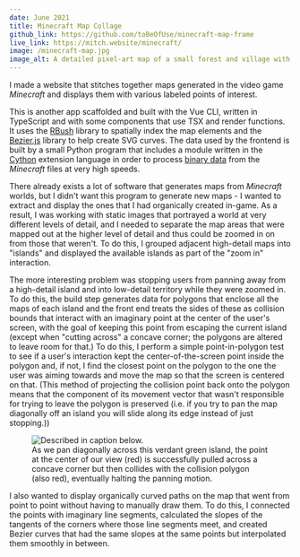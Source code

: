 ```yaml
---
date: June 2021
title: Minecraft Map Collage
github_link: https://github.com/toBeOfUse/minecraft-map-frame
live_link: https://mitch.website/minecraft/
image: /minecraft-map.jpg
image_alt: A detailed pixel-art map of a small forest and village with an irregularly-shaped black outline. Outside of the outline, a lower-resolution faded map is visible. In a box on the top right has controls such as "Zoom Way Out" as well as a listing of some coordinates.
---
```


I made a website that stitches together maps generated in the video game _Minecraft_ and displays them with various labeled points of interest.

<!--more-->

This is another app scaffolded and built with the Vue CLI, written in TypeScript and with some components that use TSX and render functions. It uses the [RBush](https://github.com/mourner/rbush) library to spatially index the map elements and the [Bezier.js](https://pomax.github.io/bezierjs/) library to help create SVG curves. The data used by the frontend is built by a small Python program that includes a module written in the [Cython](https://cython.org/) extension language in order to process [binary data](https://minecraft.fandom.com/wiki/Map_item_format) from the _Minecraft_ files at very high speeds.

There already exists a lot of software that generates maps from _Minecraft_ worlds, but I didn't want this program to generate new maps - I wanted to extract and display the ones that I had organically created in-game. As a result, I was working with static images that portrayed a world at very different levels of detail, and I needed to separate the map areas that were mapped out at the higher level of detail and thus could be zoomed in on from those that weren't. To do this, I grouped adjacent high-detail maps into "islands" and displayed the available islands as part of the "zoom in" interaction.

The more interesting problem was stopping users from panning away from a high-detail island and into low-detail territory while they were zoomed in. To do this, the build step generates data for polygons that enclose all the maps of each island and the front end treats the sides of these as collision bounds that interact with an imaginary point at the center of the user's screen, with the goal of keeping this point from escaping the current island (except when "cutting across" a concave corner; the polygons are altered to leave room for that.) To do this, I perform a simple point-in-polygon test to see if a user's interaction kept the center-of-the-screen point inside the polygon and, if not, I find the closest point on the polygon to the one the user was aiming towards and move the map so that the screen is centered on that. (This method of projecting the collision point back onto the polygon means that the component of its movement vector that wasn't responsible for trying to leave the polygon is preserved (i.e. if you try to pan the map diagonally off an island you will slide along its edge instead of just stopping.))

<figure class="my-4 bg-gray-200 p-2 w-4/5 mx-auto">
    <img src="/panandcollision.svg" class="max-w-sm mx-auto" loading="lazy" alt="Described in caption below." />
    <figcaption class="w-full text-sm rounded my-2">
        As we pan diagonally across this verdant green island, the point at the center of our view (red) is successfully pulled across a concave corner but then collides with the collision polygon (also red), eventually halting the panning motion.
    </figcaption>
</figure>

I also wanted to display organically curved paths on the map that went from point to point without having to manually draw them. To do this, I connected the points with imaginary line segments, calculated the slopes of the tangents of the corners where those line segments meet, and created Bezier curves that had the same slopes at the same points but interpolated them smoothly in between.
